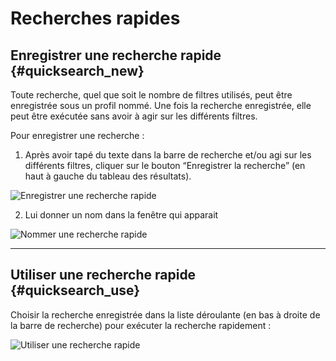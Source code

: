 # Recherches rapides

## Enregistrer une recherche rapide {#quicksearch_new}

Toute recherche, quel que soit le nombre de filtres utilisés, peut être enregistrée sous un profil nommé. Une fois la recherche enregistrée, elle peut être exécutée sans avoir à agir sur les différents filtres.

Pour enregistrer une recherche :

1. Après avoir tapé du texte dans la barre de recherche et/ou agi sur les différents filtres, cliquer sur le bouton “Enregistrer la recherche” (en haut à gauche du tableau des résultats).

![](/assets/search_quicksearch_save_button_fr.png "Enregistrer une recherche rapide")

2. Lui donner un nom dans la fenêtre qui apparait

![](/assets/search_quicksearch_save_popup_fr.png "Nommer une recherche rapide")

---

## Utiliser une recherche rapide {#quicksearch_use}

Choisir la recherche enregistrée dans la liste déroulante (en bas à droite de la barre de recherche) pour exécuter la recherche rapidement :

![](/assets/search_quicksearch_pick_fr.png "Utiliser une recherche rapide")
